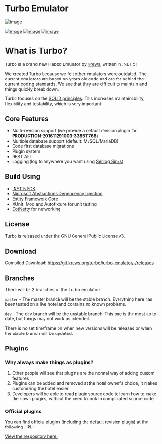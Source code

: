 # Turbo Emulator
![image](https://i.imgur.com/h5avArD.png)

[![image](https://img.shields.io/badge/VERSION-0.0.1-success.svg?style=for-the-badge)](#)
[![image](https://img.shields.io/badge/STATUS-UNSTABLE-red.svg?style=for-the-badge)](#)
[![image](https://img.shields.io/discord/557240155040251905?style=for-the-badge&logo=discord&color=7289DA&label=DISCORD&logoColor=fff)](https://discord.gg/BzfFsTp)

# What is Turbo?
Turbo is a brand new Habbo Emulator by [Krews](https://krews.org), written in .NET 5!

We created Turbo because we felt other emulators were outdated. The current emulators are based on years old code and are far behind the current coding standards. We see that they are difficult to maintain and things quickly break down.

Turbo focuses on the [SOLID principles](https://medium.com/backticks-tildes/the-s-o-l-i-d-principles-in-pictures-b34ce2f1e898). This increases maintainability, flexibility and testability, which is very important.

## Core Features
- Multi-revision support (we provide a default revision plugin for **PRODUCTION-201611291003-338511768**)
- Multiple database support (default: MySQL/MariaDB)
- Code first database migrations
- Plugin system
- REST API
- Logging (log to anywhere you want using [Serilog Sinks](https://github.com/serilog/serilog/wiki/Provided-Sinks))

## Build Using
- [.NET 5 SDK](https://dotnet.microsoft.com/download/dotnet/5.0 ".NET 5 SDK")
- [Microsoft Abstractions Dependency Injection](https://docs.microsoft.com/en-us/dotnet/api/microsoft.extensions.dependencyinjection?view=dotnet-plat-ext-5.0)
- [Entity Framework Core](https://docs.microsoft.com/en-us/ef/core/)
- [XUnit](https://xunit.net/), [Moq](https://github.com/moq/moq4) and [Autofixture](https://github.com/AutoFixture/AutoFixture) for unit testing
- [DotNetty](https://github.com/Azure/DotNetty) for networking

## License
Turbo is released under the [GNU General Public License v3](https://www.gnu.org/licenses/gpl-3.0.txt).

## Download

Compiled Download: https://git.krews.org/turbo/turbo-emulator/-/releases

## Branches
There will be 2 branches of the Turbo emulator:

`master` - The master branch will be the stable branch. Everything here has been tested on a live hotel and contains no known problems.

`dev` - The dev branch will be the unstable branch. This one is the most up to date, but things may not work as intended.

There is no set timeframe on when new versions will be released or when the stable branch will be updated.

## Plugins
### Why always make things as plugins?
1. Other people will see that plugins are the normal way of adding custom features
2. Plugins can be added and removed at the hotel owner's choice, it makes customizing the hotel easier
3. Developers will be able to read plugin source code to learn how to make their own plugins, without the need to look in complicated source code

### Official plugins ##
You can find official plugins (including the default revision plugin) at the following URL: 

[View the respository here.](https://git.krews.org/turbo)
